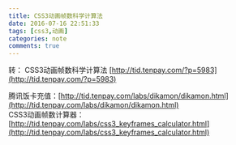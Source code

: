 ```yaml
---
title: CSS3动画帧数科学计算法
date: 2016-07-16 22:51:33 
tags: [css3,动画]
categories: note
comments: true
---
```

转：
CSS3动画帧数科学计算法 [http://tid.tenpay.com/?p=5983](http://tid.tenpay.com/?p=5983)


腾讯饭卡充值：[http://tid.tenpay.com/labs/dikamon/dikamon.html](http://tid.tenpay.com/labs/dikamon/dikamon.html)  
CSS3动画帧数计算器：[http://tid.tenpay.com/labs/css3_keyframes_calculator.html](http://tid.tenpay.com/labs/css3_keyframes_calculator.html)